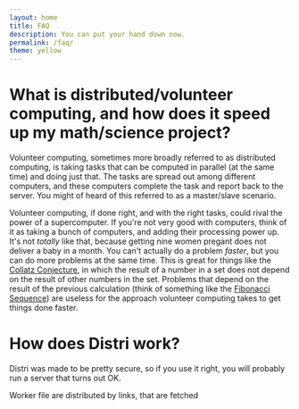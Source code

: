 ```yaml
---
layout: home
title: FAQ
description: You can put your hand down now.
permalink: /faq/
theme: yellow
---
```


# What is distributed/volunteer computing, and how does it speed up my math/science project?

Volunteer computing, sometimes more broadly referred to as distributed computing, is taking tasks that can be computed in parallel (at the same time) and doing just that. The tasks are spread out among different computers, and these computers complete the task and report back to the server. You might of heard of this referred to as a master/slave scenario.

Volunteer computing, if done right, and with the right tasks, could rival the power of a supercomputer. If you're not very good with computers, think of it as taking a bunch of computers, and adding their processing power up. It's not _totally_ like that, because getting nine women pregant does not deliver a baby in a month. You can't actually do a problem _faster_, but you can do more problems at the same time. This is great for things like the [Collatz Conjecture](https://www.youtube.com/watch?v=5mFpVDpKX70), in which the result of a number in a set does not depend on the result of other numbers in the set. Problems that depend on the result of the previous calculation (think of something like the [Fibonacci Sequence](https://www.youtube.com/watch?v=wTlw7fNcO-0)) are useless for the approach volunteer computing takes to get things done faster.

# How does Distri work?

Distri was made to be pretty secure, so if you use it right, you will probably run a server that turns out OK.

Worker file are distributed by links, that are fetched 
